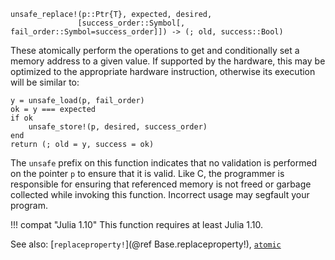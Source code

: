 ```
unsafe_replace!(p::Ptr{T}, expected, desired,
               [success_order::Symbol[, fail_order::Symbol=success_order]]) -> (; old, success::Bool)
```

These atomically perform the operations to get and conditionally set a memory address to a given value. If supported by the hardware, this may be optimized to the appropriate hardware instruction, otherwise its execution will be similar to:

```
y = unsafe_load(p, fail_order)
ok = y === expected
if ok
    unsafe_store!(p, desired, success_order)
end
return (; old = y, success = ok)
```

The `unsafe` prefix on this function indicates that no validation is performed on the pointer `p` to ensure that it is valid. Like C, the programmer is responsible for ensuring that referenced memory is not freed or garbage collected while invoking this function. Incorrect usage may segfault your program.

!!! compat "Julia 1.10"
    This function requires at least Julia 1.10.


See also: [`replaceproperty!`](@ref Base.replaceproperty!), [`atomic`](@ref)
